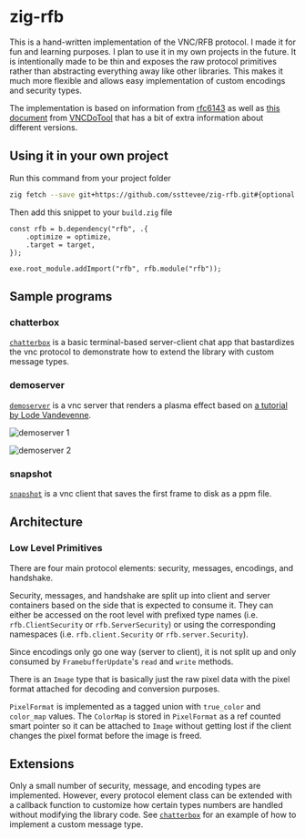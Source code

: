 # zig-rfb

This is a hand-written implementation of the VNC/RFB protocol.
I made it for fun and learning purposes.
I plan to use it in my own projects in the future.
It is intentionally made to be thin and exposes the raw protocol primitives rather than abstracting everything away like other libraries.
This makes it much more flexible and allows easy implementation of custom encodings and security types.

The implementation is based on information from [rfc6143](https://datatracker.ietf.org/doc/html/rfc6143) as well as [this document](https://vncdotool.readthedocs.io/en/78/rfbproto.html) from [VNCDoTool](https://github.com/sibson/vncdotool) that has a bit of extra information about different versions.

## Using it in your own project

Run this command from your project folder

```sh
zig fetch --save git+https://github.com/ssttevee/zig-rfb.git#{optional commit hash to pin version}
```

Then add this snippet to your `build.zig` file

```zig
const rfb = b.dependency("rfb", .{
    .optimize = optimize,
    .target = target,
});

exe.root_module.addImport("rfb", rfb.module("rfb"));
```

## Sample programs

### chatterbox

[`chatterbox`](src/programs/chatterbox/main.zig) is a basic terminal-based server-client chat app that bastardizes the vnc protocol to demonstrate how to extend the library with custom message types.

### demoserver

[`demoserver`](src/programs/demoserver/main.zig) is a vnc server that renders a plasma effect based on [a tutorial by Lode Vandevenne](https://lodev.org/cgtutor/plasma.html).

![demoserver 1](docs/Screenshot%202025-09-24%20at%202.51.01 PM.png)

![demoserver 2](docs/Screenshot%202025-09-24%20at%204.51.35 PM.png)

### snapshot

[`snapshot`](src/programs/snapshot/main.zig) is a vnc client that saves the first frame to disk as a ppm file.

## Architecture

### Low Level Primitives

There are four main protocol elements: security, messages, encodings, and handshake.

Security, messages, and handshake are split up into client and server containers based on the side that is expected to consume it.
They can either be accessed on the root level with prefixed type names (i.e. `rfb.ClientSecurity` or `rfb.ServerSecurity`) or using the corresponding namespaces (i.e. `rfb.client.Security` or `rfb.server.Security`).

Since encodings only go one way (server to client), it is not split up and only consumed by `FramebufferUpdate`'s `read` and `write` methods.

There is an `Image` type that is basically just the raw pixel data with the pixel format attached for decoding and conversion purposes.

`PixelFormat` is implemented as a tagged union with `true_color` and `color_map` values.
The `ColorMap` is stored in `PixelFormat` as a ref counted smart pointer so it can be attached to `Image` without getting lost if the client changes the pixel format before the image is freed.

## Extensions

Only a small number of security, message, and encoding types are implemented.
However, every protocol element class can be extended with a callback function to customize how certain types numbers are handled without modifying the library code.
See [`chatterbox`](src/programs/chatterbox/main.zig) for an example of how to implement a custom message type.
